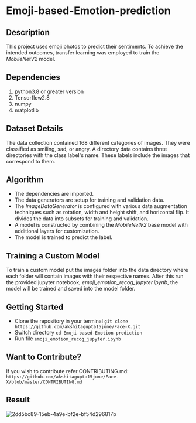 # Emoji-based-Emotion-prediction

## Description
This project uses emoji photos to predict their sentiments. To achieve the intended outcomes, transfer learning was employed to train the *MobileNetV2* model.

## Dependencies
1. python3.8 or greater version
2. Tensorflow2.8
3. numpy
4. matplotlib

## Dataset Details
The data collection contained 168 different categories of images. They were classified as smiling, sad, or angry. A directory data contains three directories with the class label's name. These labels include the images that correspond to them.

## Algorithm
* The dependencies are imported.
* The data generators are setup for training and validation data.
* The *ImageDataGenerator* is configured with various data augmentation techniques such as rotation, width and height shift, and horizontal flip. It divides the data into subsets for training and validation.
* A model is constructed by combining the *MobileNetV2* base model with additional layers for customization.
* The model is trained to predict the label.

## Training a Custom Model
To train a custom model put the images folder into the data directory where each folder will contain images with their respective names. After this run the provided jupyter notebook, *emoji_emotion_recog_jupyter.ipynb*, the model will be trained and saved into the model folder.

## Getting Started
* Clone the repository in your terminal
  ` git clone https://github.com/akshitagupta15june/Face-X.git `
* Switch directory
  ` cd Emoji-based-Emotion-prediction `
* Run file
  ` emoji_emotion_recog_jupyter.ipynb `

## Want to Contribute?
If you wish to contribute refer CONTRIBUTING.md:
` https://github.com/akshitagupta15june/Face-X/blob/master/CONTRIBUTING.md `
	
## Result
![2dd5bc89-15eb-4a9e-bf2e-bf54d296817b](https://user-images.githubusercontent.com/86379589/196512758-3af2ae92-ba30-4ea6-a4c7-384613c28f73.png)


